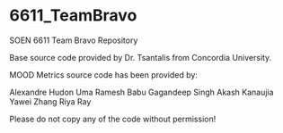 6611_TeamBravo
==============

SOEN 6611 Team Bravo Repository

Base source code provided by Dr. Tsantalis from Concordia University.

MOOD Metrics source code has been provided by:

Alexandre Hudon
Uma Ramesh Babu
Gagandeep Singh
Akash Kanaujia
Yawei Zhang
Riya Ray

Please do not copy any of the code without permission!